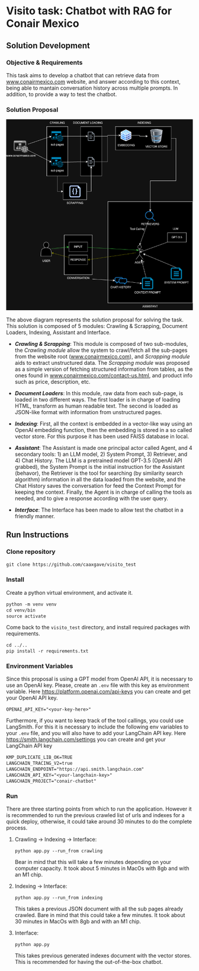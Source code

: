 # Visito task: Chatbot with RAG for Conair Mexico

## Solution Development

### Objective & Requirements

This task aims to develop a chatbot that can retrieve data from www.conairmexico.com website, and answer according to this context, being able to mantain conversation history across multiple prompts. In addition, to provide a way to test the chatbot.

### Solution Proposal

![diagram](images/chatbot_task.png)

The above diagram represents the solution proposal for solving the task. This solution is composed of 5 modules: Crawling & Scrapping, Document Loaders, Indexing, Assistant and Interface. 

* **_Crawling & Scrapping_**: This module is composed of two sub-modules, the _Crawling module_ allow the system to crawl/fetch all the sub-pages from the website root (www.conairmexico.com), and _Scrapping module_ aids to extract unstructured data. The _Scrapping module_ was proposed as a simple version of fetching structured information from tables, as the ones found in www.conairmexico.com/contact-us.html, and product info such as price, description, etc. 

* **_Document Loaders_**: In this module, raw data from each sub-page, is loaded in two different ways. The first loader is in charge of loading HTML, transform as human readable text. The second is loaded as JSON-like format with information from unstructured pages. 

* **_Indexing_**: First, all the context is embedded in a vector-like way using an OpenAI embedding function, then the embedding is stored in a so called vector store. For this purpose it has been used FAISS database in local.

* **_Assistant_**: The Assistant is made one principal actor called Agent, and 4 secondary tools: 1) an LLM model, 2) System Prompt, 3) Retriever, and 4) Chat History. The LLM is a pretrained model GPT-3.5 (OpenAI API grabbed), the System Prompt is the initial instruction for the Assistant (behavor), the Retriever is the tool for searching (by similarity search algorithm) information in all the data loaded from the website, and the Chat History saves the conversation for feed the Context Prompt for keeping the context. Finally, the Agent is in charge of calling the tools as needed, and to give a response according with the user query.

* **_Interface_**: The Interface has been made to allow test the chatbot in a friendly manner.


## Run Instructions

### Clone repository

```
git clone https://github.com/caaxgave/visito_test
```

### Install

Create a python virtual environment, and activate it.

```
python -m venv venv
cd venv/bin
source activate
```

Come back to the `visito_test` directory, and install required packages with requirements.

```
cd ../..
pip install -r requirements.txt
```

### Environment Variables

Since this proposal is using a GPT model from OpenAI API, it is necessary to use an OpenAI key. Please, create an `.env` file with this key as environment variable. Here https://platform.openai.com/api-keys you can create and get your OpenAI API key.

```
OPENAI_API_KEY="<your-key-here>"
```

Furthermore, if you want to keep track of the tool callings, you could use LangSmith. For this it is necessary to include the following env variables to your `.env` file, and you will also have to add your LangChain API key. Here https://smith.langchain.com/settings you can create and get your LangChain API key

```
KMP_DUPLICATE_LIB_OK=TRUE
LANGCHAIN_TRACING_V2=true
LANGCHAIN_ENDPOINT="https://api.smith.langchain.com"
LANGCHAIN_API_KEY="<your-langchain-key>"
LANGCHAIN_PROJECT="conair-chatbot"
```

### Run

There are three starting points from which to run the application. However it is recommended to run the previous crawled list of urls and indexes for a quick deploy, otherwise, it could take around 30 minutes to do the complete process.

 1. Crawling -> Indexing -> Interface:

    ```
    python app.py --run_from crawling 
    ```
    Bear in mind that this will take a few minutes depending on your computer capacity. It took about 5 minutes in MacOs with 8gb and with an M1 chip.

2. Indexing -> Interface:

    ```
    python app.py --run_from indexing 
    ```
    This takes a previous JSON document with all the sub pages already crawled. Bare in mind that this could take a few minutes. It took about 30 minutes in MacOs with 8gb and with an M1 chip.

3. Interface:

    ```
    python app.py 
    ```
    This takes previous generated indexes document with the vector stores. This is recommended for having the out-of-the-box chatbot.
